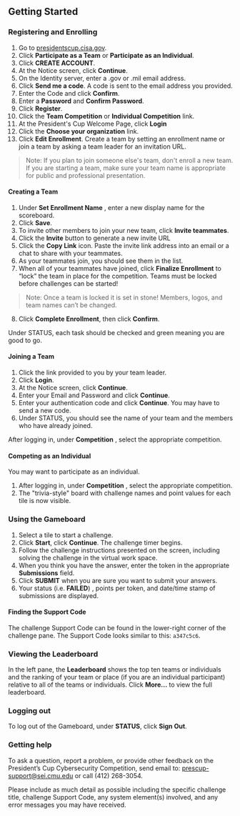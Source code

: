 ﻿
## Getting Started

### Registering and Enrolling

 1. Go to [presidentscup.cisa.gov](https://presidentscup.cisa.gov).
 2. Click **Participate as a Team** or **Participate as an Individual**.
 3. Click **CREATE ACCOUNT**.
 4. At the Notice screen, click **Continue**.
 5. On the Identity server, enter a .gov or .mil email address.
 6. Click **Send me a code**. A code is sent to the email address you provided.
 7. Enter the Code and click **Confirm**.
 8. Enter a **Password** and **Confirm Password**.
 9. Click **Register**.
 10. Click the **Team Competition** or **Individual Competition** link.
 11. At the President's Cup Welcome Page, click **Login**
 12. Click the **Choose your organization** link.
 12. Click **Edit Enrollment**. Create a team by setting an enrollment name or join a team by asking a team leader for an invitation URL.

> Note: If you plan to join someone else's team, don't enroll a new team. If you are starting a team, make sure your team name is appropriate for public and professional presentation.

#### Creating a Team

1. Under **Set Enrollment Name** , enter a new display name for the scoreboard.
2. Click **Save**.
3. To invite other members to join your new team, click **Invite teammates**.
4. Click the **Invite** button to generate a new invite URL
4. Click the **Copy Link** icon. Paste the invite link address into an email or a chat to share with your teammates.
5. As your teammates join, you should see them in the list.
7. When all of your teammates have joined, click **Finalize Enrollment** to “lock” the team in place for the competition. Teams must be locked before challenges can be started! 

> Note: Once a team is locked it is set in stone! Members, logos, and team names can’t be changed.

8. Click **Complete Enrollment**, then click **Confirm**.

Under STATUS, each task should be checked and green meaning you are good to go.

#### Joining a Team

1. Click the link provided to you by your team leader.
2. Click **Login**.
3. At the Notice screen, click **Continue**.
4. Enter your Email and Password and click **Continue**.
5. Enter your authentication code and click **Continue**. You may have to send a new code.
6. Under STATUS, you should see the name of your team and the members who have already joined.

After logging in, under **Competition** , select the appropriate competition.

#### Competing as an Individual

You may want to participate as an individual.

1. After logging in, under **Competition** , select the appropriate competition.
2. The "trivia-style" board with challenge names and point values for each tile is now visible.

### Using the Gameboard

1. Select a tile to start a challenge.
2. Click **Start**, click **Continue**. The challenge timer begins.
3. Follow the challenge instructions presented on the screen, including solving the challenge in the virtual work space.
4. When you think you have the answer, enter the token in the appropriate **Submissions** field.
5. Click **SUBMIT** when you are sure you want to submit your answers.
6. Your status (i.e. **FAILED**) , points per token, and date/time stamp of submissions are displayed.

#### Finding the Support Code

The challenge Support Code can be found in the lower-right corner of the challenge pane. The Support Code looks similar to this: `a347c5c6`. 

<!-- Completing the Practice round 
We recommend that you and your team complete the practice round before jumping into the first
round of the competition.
After logging in, under **Competition**, select the **Practice** competition.
Select a category and point value to start a challenge in the demo.
Follow the challenge instructions presented on the screen to get an idea of how the competition
works. -->

### Viewing the Leaderboard

In the left pane, the **Leaderboard** shows the top ten teams or individuals and the ranking of your team or place (if you are an individual participant) relative to all of the teams or individuals. Click **More...** to view the full leaderboard.

### Logging out

To log out of the Gameboard, under **STATUS**, click **Sign Out**.

### Getting help

To ask a question, report a problem, or provide other feedback on the President’s Cup Cybersecurity Competition, send email to: prescup-support@sei.cmu.edu or call (412) 268-3054.

Please include as much detail as possible including the specific challenge title, challenge Support Code, any system element(s) involved, and any error messages you may have received.
